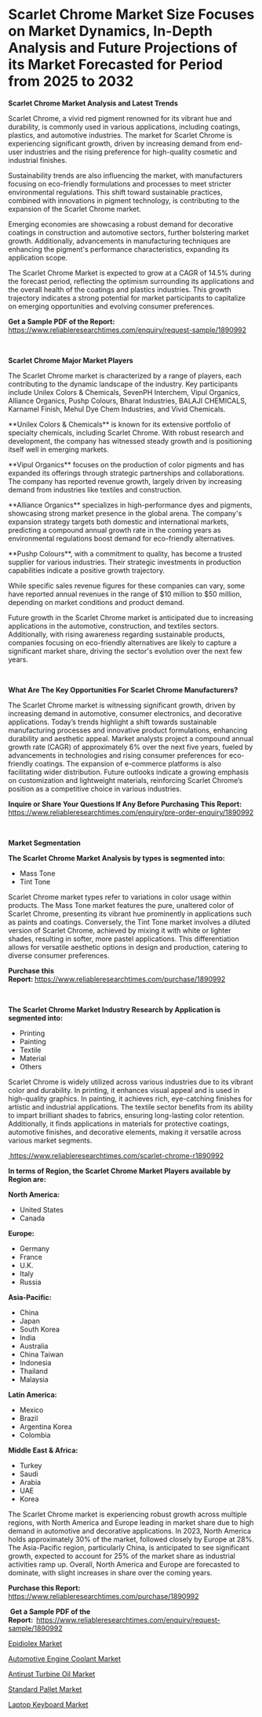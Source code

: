 <p><h1>Scarlet Chrome Market Size Focuses on Market Dynamics, In-Depth Analysis and Future Projections of its Market Forecasted for Period from 2025 to 2032</h1></p><p><strong>Scarlet Chrome Market Analysis and Latest Trends</strong></p>
<p><p>Scarlet Chrome, a vivid red pigment renowned for its vibrant hue and durability, is commonly used in various applications, including coatings, plastics, and automotive industries. The market for Scarlet Chrome is experiencing significant growth, driven by increasing demand from end-user industries and the rising preference for high-quality cosmetic and industrial finishes. </p><p>Sustainability trends are also influencing the market, with manufacturers focusing on eco-friendly formulations and processes to meet stricter environmental regulations. This shift toward sustainable practices, combined with innovations in pigment technology, is contributing to the expansion of the Scarlet Chrome market. </p><p>Emerging economies are showcasing a robust demand for decorative coatings in construction and automotive sectors, further bolstering market growth. Additionally, advancements in manufacturing techniques are enhancing the pigment's performance characteristics, expanding its application scope. </p><p>The Scarlet Chrome Market is expected to grow at a CAGR of 14.5% during the forecast period, reflecting the optimism surrounding its applications and the overall health of the coatings and plastics industries. This growth trajectory indicates a strong potential for market participants to capitalize on emerging opportunities and evolving consumer preferences.</p></p>
<p><strong>Get a Sample PDF of the Report:&nbsp;</strong> <a href="https://www.reliableresearchtimes.com/enquiry/request-sample/1890992?utm_campaign=2105&utm_medium=2&utm_source=Github&utm_content=ia&utm_term=31012025&utm_id=scarlet-chrome">https://www.reliableresearchtimes.com/enquiry/request-sample/1890992</a></p>
<p>&nbsp;</p>
<p><strong>Scarlet Chrome Major Market Players</strong></p>
<p><p>The Scarlet Chrome market is characterized by a range of players, each contributing to the dynamic landscape of the industry. Key participants include Unilex Colors & Chemicals, SevenPH Interchem, Vipul Organics, Alliance Organics, Pushp Colours, Bharat Industries, BALAJI CHEMICALS, Karnamel Finish, Mehul Dye Chem Industries, and Vivid Chemicals.</p><p>**Unilex Colors & Chemicals** is known for its extensive portfolio of specialty chemicals, including Scarlet Chrome. With robust research and development, the company has witnessed steady growth and is positioning itself well in emerging markets.</p><p>**Vipul Organics** focuses on the production of color pigments and has expanded its offerings through strategic partnerships and collaborations. The company has reported revenue growth, largely driven by increasing demand from industries like textiles and construction.</p><p>**Alliance Organics** specializes in high-performance dyes and pigments, showcasing strong market presence in the global arena. The company's expansion strategy targets both domestic and international markets, predicting a compound annual growth rate in the coming years as environmental regulations boost demand for eco-friendly alternatives.</p><p>**Pushp Colours**, with a commitment to quality, has become a trusted supplier for various industries. Their strategic investments in production capabilities indicate a positive growth trajectory.</p><p>While specific sales revenue figures for these companies can vary, some have reported annual revenues in the range of $10 million to $50 million, depending on market conditions and product demand.</p><p>Future growth in the Scarlet Chrome market is anticipated due to increasing applications in the automotive, construction, and textiles sectors. Additionally, with rising awareness regarding sustainable products, companies focusing on eco-friendly alternatives are likely to capture a significant market share, driving the sector's evolution over the next few years.</p></p>
<p>&nbsp;</p>
<p><strong>What Are The Key Opportunities For Scarlet Chrome Manufacturers?</strong></p>
<p><p>The Scarlet Chrome market is witnessing significant growth, driven by increasing demand in automotive, consumer electronics, and decorative applications. Today’s trends highlight a shift towards sustainable manufacturing processes and innovative product formulations, enhancing durability and aesthetic appeal. Market analysts project a compound annual growth rate (CAGR) of approximately 6% over the next five years, fueled by advancements in technologies and rising consumer preferences for eco-friendly coatings. The expansion of e-commerce platforms is also facilitating wider distribution. Future outlooks indicate a growing emphasis on customization and lightweight materials, reinforcing Scarlet Chrome’s position as a competitive choice in various industries.</p></p>
<p><strong>Inquire or Share Your Questions If Any Before Purchasing This Report:</strong> <a href="https://www.reliableresearchtimes.com/enquiry/pre-order-enquiry/1890992?utm_campaign=2105&utm_medium=2&utm_source=Github&utm_content=ia&utm_term=31012025&utm_id=scarlet-chrome">https://www.reliableresearchtimes.com/enquiry/pre-order-enquiry/1890992</a></p>
<p>&nbsp;</p>
<p><strong>Market Segmentation</strong></p>
<p><strong>The Scarlet Chrome Market Analysis by types is segmented into:</strong></p>
<p><ul><li>Mass Tone</li><li>Tint Tone</li></ul></p>
<p><p>Scarlet Chrome market types refer to variations in color usage within products. The Mass Tone market features the pure, unaltered color of Scarlet Chrome, presenting its vibrant hue prominently in applications such as paints and coatings. Conversely, the Tint Tone market involves a diluted version of Scarlet Chrome, achieved by mixing it with white or lighter shades, resulting in softer, more pastel applications. This differentiation allows for versatile aesthetic options in design and production, catering to diverse consumer preferences.</p></p>
<p><strong>Purchase this Report:&nbsp;</strong><a href="https://www.reliableresearchtimes.com/purchase/1890992?utm_campaign=2105&utm_medium=2&utm_source=Github&utm_content=ia&utm_term=31012025&utm_id=scarlet-chrome">https://www.reliableresearchtimes.com/purchase/1890992</a></p>
<p>&nbsp;</p>
<p><strong>The Scarlet Chrome Market Industry Research by Application is segmented into:</strong></p>
<p><ul><li>Printing</li><li>Painting</li><li>Textile</li><li>Material</li><li>Others</li></ul></p>
<p><p>Scarlet Chrome is widely utilized across various industries due to its vibrant color and durability. In printing, it enhances visual appeal and is used in high-quality graphics. In painting, it achieves rich, eye-catching finishes for artistic and industrial applications. The textile sector benefits from its ability to impart brilliant shades to fabrics, ensuring long-lasting color retention. Additionally, it finds applications in materials for protective coatings, automotive finishes, and decorative elements, making it versatile across various market segments.</p></p>
<p><a href="https://www.reliableresearchtimes.com/scarlet-chrome-r1890992?utm_campaign=2105&utm_medium=2&utm_source=Github&utm_content=ia&utm_term=31012025&utm_id=scarlet-chrome">&nbsp;https://www.reliableresearchtimes.com/scarlet-chrome-r1890992</a></p>
<p><strong>In terms of Region, the Scarlet Chrome Market Players available by Region are:</strong></p>
<p>
    <p> <strong> North America: </strong>
        <ul>
            <li>United States</li>
            <li>Canada</li>
        </ul>
        </p> 
    <p> <strong> Europe: </strong>
        <ul>
            <li>Germany</li>
            <li>France</li>
            <li>U.K.</li>
            <li>Italy</li>
            <li>Russia</li>
        </ul>
        </p> 
    <p> <strong> Asia-Pacific: </strong>
        <ul>
            <li>China</li>
            <li>Japan</li>
            <li>South Korea</li>
            <li>India</li>
            <li>Australia</li>
            <li>China Taiwan</li>
            <li>Indonesia</li>
            <li>Thailand</li>
            <li>Malaysia</li>
        </ul>
        </p> 
    <p> <strong> Latin America: </strong>
        <ul>
            <li>Mexico</li>
            <li>Brazil</li>
            <li>Argentina Korea</li>
            <li>Colombia</li>
        </ul>
        </p> 
    <p> <strong> Middle East & Africa: </strong>
        <ul>
            <li>Turkey</li>
            <li>Saudi</li>
            <li>Arabia</li>
            <li>UAE</li>
            <li>Korea</li>
        </ul>
    </p>
    </p>
<p><p>The Scarlet Chrome market is experiencing robust growth across multiple regions, with North America and Europe leading in market share due to high demand in automotive and decorative applications. In 2023, North America holds approximately 30% of the market, followed closely by Europe at 28%. The Asia-Pacific region, particularly China, is anticipated to see significant growth, expected to account for 25% of the market share as industrial activities ramp up. Overall, North America and Europe are forecasted to dominate, with slight increases in share over the coming years.</p></p>
<p><strong>Purchase this Report: </strong><a href="https://www.reliableresearchtimes.com/purchase/1890992?utm_campaign=2105&utm_medium=2&utm_source=Github&utm_content=ia&utm_term=31012025&utm_id=scarlet-chrome">https://www.reliableresearchtimes.com/purchase/1890992</a></p>
<p>&nbsp;<strong>Get a Sample PDF of the Report:&nbsp;&nbsp;</strong><a href="https://www.reliableresearchtimes.com/enquiry/request-sample/1890992?utm_campaign=2105&utm_medium=2&utm_source=Github&utm_content=ia&utm_term=31012025&utm_id=scarlet-chrome">https://www.reliableresearchtimes.com/enquiry/request-sample/1890992</a></p>
<p><strong></strong></p>
<p><p><a href="https://github.com/MariaWashington76/Market-Research-Report-List-1/blob/main/epidiolex-market.md?utm_campaign=2105&utm_medium=2&utm_source=Github&utm_content=ia&utm_term=31012025&utm_id=scarlet-chrome">Epidiolex Market</a></p><p><a href="https://www.linkedin.com/pulse/growth-projections-automotive-engine-coolant-market-in-depth-size-obfpc?utm_campaign=2105&utm_medium=2&utm_source=Github&utm_content=ia&utm_term=31012025&utm_id=scarlet-chrome">Automotive Engine Coolant Market</a></p><p><a href="https://www.linkedin.com/pulse/antirust-turbine-oil-market-analysis-application-sale-volume-jeixe?utm_campaign=2105&utm_medium=2&utm_source=Github&utm_content=ia&utm_term=31012025&utm_id=scarlet-chrome">Antirust Turbine Oil Market</a></p><p><a href="https://www.linkedin.com/pulse/standard-pallet-market-size-average-cagr-74-revenue-dd4yf?utm_campaign=2105&utm_medium=2&utm_source=Github&utm_content=ia&utm_term=31012025&utm_id=scarlet-chrome">Standard Pallet Market</a></p><p><a href="https://www.linkedin.com/pulse/comprehensive-overview-laptop-keyboard-market-2025-2032-jnowc?utm_campaign=2105&utm_medium=2&utm_source=Github&utm_content=ia&utm_term=31012025&utm_id=scarlet-chrome">Laptop Keyboard Market</a></p></p>